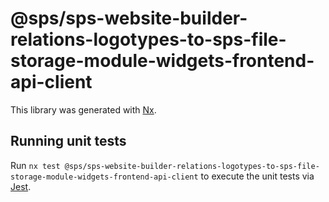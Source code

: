 # @sps/sps-website-builder-relations-logotypes-to-sps-file-storage-module-widgets-frontend-api-client

This library was generated with [Nx](https://nx.dev).

## Running unit tests

Run `nx test @sps/sps-website-builder-relations-logotypes-to-sps-file-storage-module-widgets-frontend-api-client` to execute the unit tests via [Jest](https://jestjs.io).
